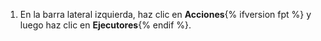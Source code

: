 1. En la barra lateral izquierda, haz clic en **Acciones**{% ifversion fpt %} y luego haz clic en **Ejecutores**{% endif %}.
